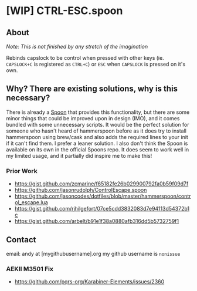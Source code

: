 # [WIP] CTRL-ESC.spoon

## About

_Note: This is not finished by any stretch of the imagination_

Rebinds capslock to be control when pressed with other keys (ie. `CAPSLOCK+C` is registered as `CTRL+C`) or `ESC` when `CAPSLOCK` is pressed on it's own.

## Why? There are existing solutions, why is this necessary?

There is already a [Spoon](https://github.com/jasonrudolph/ControlEscape.spoon) that provides this functionality, but there are some minor things that could be improved upon in design (IMO), and it comes bundled with some unnecessary scripts. It would be the perfect solution for someone who hasn't heard of hammerspoon before as it does try to install hammerspoon using brew/cask and also adds the required lines to your init if it can't find them. I prefer a leaner solution. I also don't think the Spoon is available on its own in the official Spoons repo. It does seem to work well in my limited usage, and it partially did inspire me to make this!

### Prior Work

- https://gist.github.com/zcmarine/f65182fe26b029900792fa0b59f09d7f
- https://github.com/jasonrudolph/ControlEscape.spoon
- https://github.com/jasoncodes/dotfiles/blob/master/hammerspoon/control_escape.lua
- https://gist.github.com/rjhilgefort/07ce5cdd3832083d7e94113d54372b1c
- https://gist.github.com/arbelt/b91e1f38a0880afb316dd5b5732759f1

## Contact

email: andy at [mygithubusername].org
my github username is `nonissue`

### AEKII M3501 Fix

- https://github.com/pqrs-org/Karabiner-Elements/issues/2360